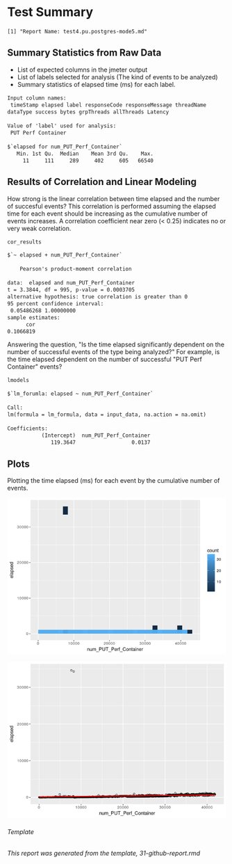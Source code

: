 Test Summary
================

    [1] "Report Name: test4.pu.postgres-mode5.md"

Summary Statistics from Raw Data
--------------------------------

-   List of expected columns in the jmeter output
-   List of labels selected for analysis (The kind of events to be analyzed)
-   Summary statistics of elapsed time (ms) for each label.

<!-- -->

    Input column names:
     timeStamp elapsed label responseCode responseMessage threadName dataType success bytes grpThreads allThreads Latency

    Value of 'label' used for analysis:
     PUT Perf Container

    $`elapsed for num_PUT_Perf_Container`
       Min. 1st Qu.  Median    Mean 3rd Qu.    Max. 
         11     111     289     402     605   66540 

Results of Correlation and Linear Modeling
------------------------------------------

How strong is the linear correlation between time elapsed and the number of succesful events? This correlation is performed assuming the elapsed time for each event should be increasing as the cumulative number of events increases. A correlation coefficient near zero (&lt; 0.25) indicates no or very weak correlation.

``` r
cor_results
```

    $`~ elapsed + num_PUT_Perf_Container`

        Pearson's product-moment correlation

    data:  elapsed and num_PUT_Perf_Container
    t = 3.3844, df = 995, p-value = 0.0003705
    alternative hypothesis: true correlation is greater than 0
    95 percent confidence interval:
     0.05486268 1.00000000
    sample estimates:
          cor 
    0.1066819 

Answering the question, "Is the time elapsed significantly dependent on the number of successful events of the type being analyzed?" For example, is the time elapsed dependent on the number of successful "PUT Perf Container" events?

``` r
lmodels
```

    $`lm_forumla: elapsed ~ num_PUT_Perf_Container`

    Call:
    lm(formula = lm_formula, data = input_data, na.action = na.omit)

    Coefficients:
               (Intercept)  num_PUT_Perf_Container  
                  119.3647                  0.0137  

Plots
-----

Plotting the time elapsed (ms) for each event by the cumulative number of events.

![](test4.pu.postgres-mode5_files/figure-markdown_github/bin_plots-1.png)

![](test4.pu.postgres-mode5_files/figure-markdown_github/dot_plots-1.png)

###### Template

*This report was generated from the template, 31-github-report.rmd*
